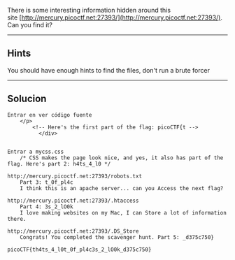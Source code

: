 There is some interesting information hidden around this site [http://mercury.picoctf.net:27393/](http://mercury.picoctf.net:27393/). Can you find it?
___________
## Hints
You should have enough hints to find the files, don't run a brute forcer
___________
## Solucion

```
Entrar en ver código fuente
	</p>
		<!-- Here's the first part of the flag: picoCTF{t -->
	      </div>


Entrar a mycss.css
	/* CSS makes the page look nice, and yes, it also has part of the flag. Here's part 2: h4ts_4_l0 */

http://mercury.picoctf.net:27393/robots.txt
	Part 3: t_0f_pl4c
	I think this is an apache server... can you Access the next flag?
	
http://mercury.picoctf.net:27393/.htaccess
	Part 4: 3s_2_lO0k
	I love making websites on my Mac, I can Store a lot of information   there.

http://mercury.picoctf.net:27393/.DS_Store
	Congrats! You completed the scavenger hunt. Part 5: _d375c750}

picoCTF{th4ts_4_l0t_0f_pl4c3s_2_lO0k_d375c750}
```
